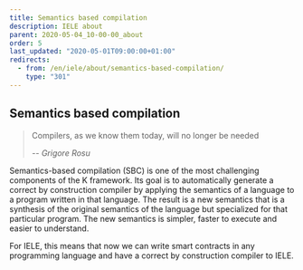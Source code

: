 ```yaml
---
title: Semantics based compilation
description: IELE about
parent: 2020-05-04_10-00-00_about
order: 5
last_updated: "2020-05-01T09:00:00+01:00"
redirects:
  - from: /en/iele/about/semantics-based-compilation/
    type: "301"
---
```

## Semantics based compilation

<!-- embed youtube/x_xm69gd3fE -->

> Compilers, as we know them today, will no longer be needed
>
> -- _Grigore Rosu_

Semantics-based compilation (SBC) is one of the most challenging components of the K framework. Its goal is to automatically generate a correct by construction compiler by applying the semantics of a language to a program written in that language. The result is a new semantics that is a synthesis of the original semantics of the language but specialized for that particular program. The new semantics is simpler, faster to execute and easier to understand.

For IELE, this means that now we can write smart contracts in any programming language and have a correct by construction compiler to IELE.

